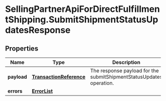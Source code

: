 # SellingPartnerApiForDirectFulfillmentShipping.SubmitShipmentStatusUpdatesResponse

## Properties
Name | Type | Description | Notes
------------ | ------------- | ------------- | -------------
**payload** | [**TransactionReference**](TransactionReference.md) | The response payload for the submitShipmentStatusUpdates operation. | [optional] 
**errors** | [**ErrorList**](ErrorList.md) |  | [optional] 


